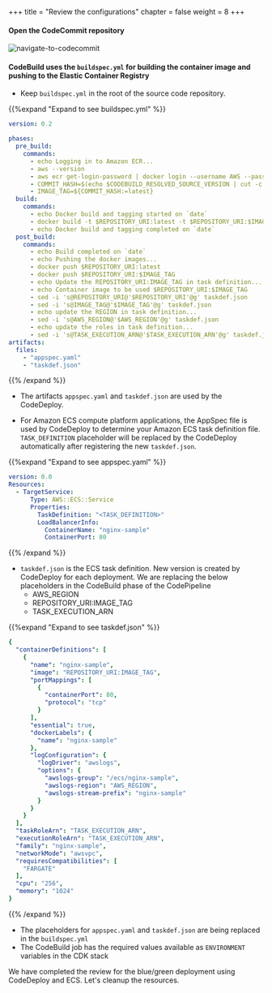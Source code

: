 +++
title = "Review the configurations"
chapter = false
weight = 8
+++

#### Open the CodeCommit repository

![navigate-to-codecommit](/images/blue-green-navigate-to-codecommit.gif)

#### CodeBuild uses the `buildspec.yml` for building the container image and pushing to the Elastic Container Registry

* Keep `buildspec.yml` in the root of the source code repository.

{{%expand "Expand to see buildspec.yml" %}}

```yaml
version: 0.2

phases:
  pre_build:
    commands:
      - echo Logging in to Amazon ECR...
      - aws --version
      - aws ecr get-login-password | docker login --username AWS --password-stdin $REPOSITORY_URI
      - COMMIT_HASH=$(echo $CODEBUILD_RESOLVED_SOURCE_VERSION | cut -c 1-7)
      - IMAGE_TAG=${COMMIT_HASH:=latest}
  build:
    commands:
      - echo Docker build and tagging started on `date`
      - docker build -t $REPOSITORY_URI:latest -t $REPOSITORY_URI:$IMAGE_TAG .
      - echo Docker build and tagging completed on `date`
  post_build:
    commands:
      - echo Build completed on `date`
      - echo Pushing the docker images...
      - docker push $REPOSITORY_URI:latest
      - docker push $REPOSITORY_URI:$IMAGE_TAG
      - echo Update the REPOSITORY_URI:IMAGE_TAG in task definition...
      - echo Container image to be used $REPOSITORY_URI:$IMAGE_TAG
      - sed -i 's@REPOSITORY_URI@'$REPOSITORY_URI'@g' taskdef.json
      - sed -i 's@IMAGE_TAG@'$IMAGE_TAG'@g' taskdef.json
      - echo update the REGION in task definition...
      - sed -i 's@AWS_REGION@'$AWS_REGION'@g' taskdef.json
      - echo update the roles in task definition...
      - sed -i 's@TASK_EXECUTION_ARN@'$TASK_EXECUTION_ARN'@g' taskdef.json
artifacts:
  files:
    - "appspec.yaml"
    - "taskdef.json"
```

{{% /expand %}}

* The artifacts `appspec.yaml` and `taskdef.json` are used by the CodeDeploy.

* For Amazon ECS compute platform applications, the AppSpec file is used by CodeDeploy to determine your Amazon ECS task definition file. `TASK_DEFINITION` placeholder will be replaced by the CodeDeploy automatically after registering the new `taskdef.json`.

{{%expand "Expand to see appspec.yaml" %}}
```yaml
version: 0.0
Resources:
  - TargetService:
      Type: AWS::ECS::Service
      Properties:
        TaskDefinition: "<TASK_DEFINITION>"
        LoadBalancerInfo:
          ContainerName: "nginx-sample"
          ContainerPort: 80

```
{{% /expand %}}

* `taskdef.json` is the ECS task definition. New version is created by CodeDeploy for each deployment. We are replacing the below placeholders in the CodeBuild phase of the CodePipeline
    * AWS_REGION
    * REPOSITORY_URI:IMAGE_TAG
    * TASK_EXECUTION_ARN

{{%expand "Expand to see taskdef.json" %}}

```yaml
{
  "containerDefinitions": [
    {
      "name": "nginx-sample",
      "image": "REPOSITORY_URI:IMAGE_TAG",
      "portMappings": [
        {
          "containerPort": 80,
          "protocol": "tcp"
        }
      ],
      "essential": true,
      "dockerLabels": {
        "name": "nginx-sample"
      },
      "logConfiguration": {
        "logDriver": "awslogs",
        "options": {
          "awslogs-group": "/ecs/nginx-sample",
          "awslogs-region": "AWS_REGION",
          "awslogs-stream-prefix": "nginx-sample"
        }
      }
    }
  ],
  "taskRoleArn": "TASK_EXECUTION_ARN",
  "executionRoleArn": "TASK_EXECUTION_ARN",
  "family": "nginx-sample",
  "networkMode": "awsvpc",
  "requiresCompatibilities": [
    "FARGATE"
  ],
  "cpu": "256",
  "memory": "1024"
}

```
{{% /expand %}}

* The placeholders for `appspec.yaml` and `taskdef.json` are being replaced in the `buildspec.yml` 
* The CodeBuild job has the required values available as `ENVIRONMENT` variables in the CDK stack

We have completed the review for the blue/green deployment using CodeDeploy and ECS. Let's cleanup the resources.




